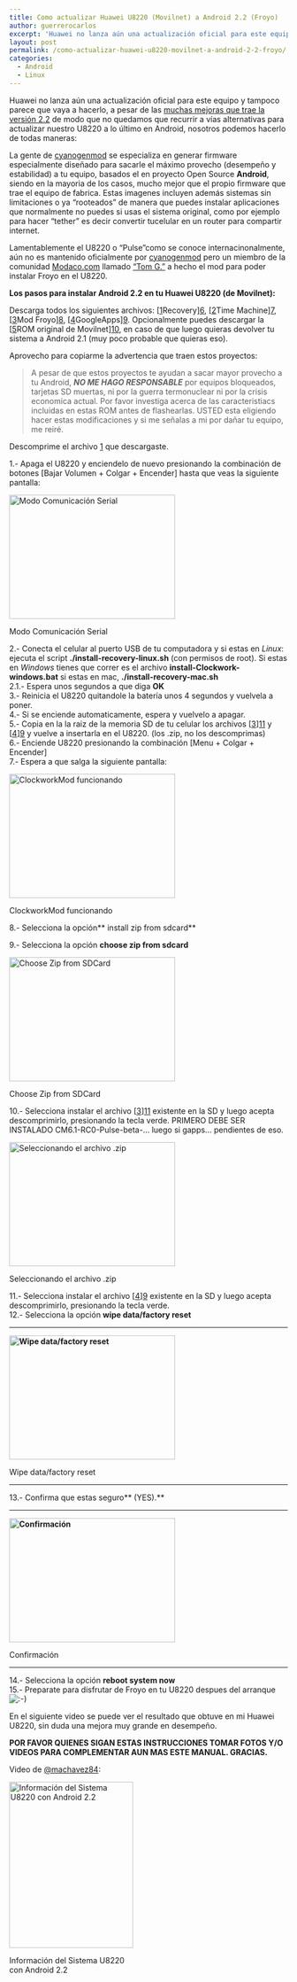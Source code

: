 ```yaml
---
title: Como actualizar Huawei U8220 (Movilnet) a Android 2.2 (Froyo)
author: guerrerocarlos
excerpt: 'Huawei no lanza aún una actualización oficial para este equipo y tampoco parece que vaya a hacerlo, a pesar de las muchas mejoras que trae la versión 2.2  de modo que no quedamos que recurrir a vías alternativas para actualizar nuestro U8220 a lo último en Android, nosotros podemos hacerlo de todas maneras:'
layout: post
permalink: /como-actualizar-huawei-u8220-movilnet-a-android-2-2-froyo/
categories:
  - Android
  - Linux
---
```

Huawei no lanza aún una actualización oficial para este equipo y tampoco parece que vaya a hacerlo, a pesar de las [muchas mejoras que trae la versión 2.2][1] de modo que no quedamos que recurrir a vías alternativas para actualizar nuestro U8220 a lo último en Android, nosotros podemos hacerlo de todas maneras:

La gente de [cyanogenmod][2] se especializa en generar firmware especialmente diseñado para sacarle el máximo provecho (desempeño y estabilidad) a tu equipo, basados el en proyecto Open Source **Android**, siendo en la mayoria de los casos, mucho mejor que el propio firmware que trae el equipo de fabrica. Estas imagenes incluyen además sistemas sin limitaciones o ya &#8220;rooteados&#8221; de manera que puedes instalar aplicaciones que normalmente no puedes si usas el sistema original, como por ejemplo para hacer &#8220;tether&#8221; es decir convertir tucelular en un router para compartir internet.

Lamentablemente el U8220 o &#8220;Pulse&#8221;como se conoce internacinonalmente, aún no es mantenido oficialmente por [cyanogenmod][3] pero un miembro de la comunidad [Modaco.com][4] llamado [&#8220;Tom G.&#8221;][5] a hecho el mod para poder instalar Froyo en el U8220.

**Los pasos para instalar Android 2.2 en tu Huawei U8220 (de Movilnet):**

Descarga todos los siguientes archivos: [[1]Recovery][6], [[2]Time Machine][7], [[3]Mod Froyo][8], [[4]GoogleApps][9]. Opcionalmente puedes descargar la [[5]ROM original de Movilnet][10], en caso de que luego quieras devolver tu sistema a Android 2.1 (muy poco probable que quieras eso).

Aprovecho para copiarme la advertencia que traen estos proyectos:

> A pesar de que estos proyectos te ayudan a sacar mayor provecho a tu Android, ***NO ME HAGO RESPONSABLE*** por equipos bloqueados, tarjetas SD muertas, ni por la guerra termonuclear ni por la crisis economica actual. Por favor investiga acerca de las caracteristiacs incluidas en estas ROM antes de flashearlas. USTED esta eligiendo hacer estas modificaciones y si me señalas a mi por dañar tu equipo, me reiré.

Descomprime el archivo [1] que descargaste.

1.- Apaga el U8220 y enciendelo de nuevo presionando la combinación de botones [Bajar Volumen + Colgar + Encender] hasta que veas la siguiente pantalla:

<div id="attachment_183" class="wp-caption aligncenter" style="width: 310px">
  <a href="http://blog.carlosguerrero.com/wp-content/uploads/2010/12/serial.jpg"><img class="size-medium wp-image-183" title="serial" src="http://blog.carlosguerrero.com/wp-content/uploads/2010/12/serial-300x224.jpg" alt="Modo Comunicación Serial" width="300" height="224" /></a><p class="wp-caption-text">
    Modo Comunicación Serial
  </p>
</div>

2.- Conecta el celular al puerto USB de tu computadora y si estas en *Linux*: ejecuta el script **./install-recovery-linux.sh** (con permisos de root). Si estas en *Windows* tienes que correr es el archivo **install-Clockwork-windows.bat** si estas en mac, **./install-recovery-mac.sh**  
2.1.- Espera unos segundos a que diga **OK**  
3.- Reinicia el U8220 quitandole la batería unos 4 segundos y vuelvela a poner.  
4.- Si se enciende automaticamente, espera y vuelvelo a apagar.  
5.- Copia en la la raiz de la memoria SD de tu celular los archivos [[3]][11] y [[4]][9] y vuelve a insertarla en el U8220. (los .zip, no los descomprimas)  
6.- Enciende U8220 presionando la combinación [Menu + Colgar + Encender]  
7.- Espera a que salga la siguiente pantalla:

<div id="attachment_185" class="wp-caption aligncenter" style="width: 310px">
  <a href="http://blog.carlosguerrero.com/wp-content/uploads/2010/12/Reboot-system-now.jpg"><img class="size-medium wp-image-185" title="Reboot-system-now" src="http://blog.carlosguerrero.com/wp-content/uploads/2010/12/Reboot-system-now-300x224.jpg" alt="ClockworkMod funcionando" width="300" height="224" /></a><p class="wp-caption-text">
    ClockworkMod funcionando
  </p>
</div>

8.- Selecciona la opción** install zip from sdcard**

9.- Selecciona la opción **choose zip from sdcard**

<div id="attachment_189" class="wp-caption aligncenter" style="width: 310px">
  <a href="http://blog.carlosguerrero.com/wp-content/uploads/2010/12/choose-zip-sdcard.jpg"><img class="size-medium wp-image-189" title="choose-zip-sdcard" src="http://blog.carlosguerrero.com/wp-content/uploads/2010/12/choose-zip-sdcard-300x224.jpg" alt="Choose Zip from SDCard" width="300" height="224" /></a><p class="wp-caption-text">
    Choose Zip from SDCard
  </p>
</div>

10.- Selecciona instalar el archivo [[3]][11] existente en la SD y luego acepta descomprimirlo, presionando la tecla verde. PRIMERO DEBE SER INSTALADO CM6.1-RC0-Pulse-beta-&#8230; luego si gapps&#8230; pendientes de eso.

<div id="attachment_187" class="wp-caption aligncenter" style="width: 310px">
  <a href="http://blog.carlosguerrero.com/wp-content/uploads/2010/12/contenido_sd.jpg"><img class="size-medium wp-image-187" title="contenido_sd" src="http://blog.carlosguerrero.com/wp-content/uploads/2010/12/contenido_sd-300x224.jpg" alt="Seleccionando el archivo .zip" width="300" height="224" /></a><p class="wp-caption-text">
    Seleccionando el archivo .zip
  </p>
</div>

11.- Selecciona instalar el archivo [[4]][9] existente en la SD y luego acepta descomprimirlo, presionando la tecla verde.  
12.- Selecciona la opción **wipe data/factory reset**

** **

<div id="attachment_182" class="wp-caption aligncenter" style="width: 310px">
  <strong><strong><a href="http://blog.carlosguerrero.com/wp-content/uploads/2010/12/wipe-reset.jpg"><img class="size-medium wp-image-182" title="wipe-reset" src="http://blog.carlosguerrero.com/wp-content/uploads/2010/12/wipe-reset-300x224.jpg" alt="Wipe data/factory reset" width="300" height="224" /></a></strong></strong><p class="wp-caption-text">
    Wipe data/factory reset
  </p>
</div>

** **

13.- Confirma que estas seguro** (YES).**

** **

<div id="attachment_184" class="wp-caption aligncenter" style="width: 310px">
  <strong><strong><a href="http://blog.carlosguerrero.com/wp-content/uploads/2010/12/SeleccionaYES.jpg"><img class="size-medium wp-image-184" title="SeleccionaYES" src="http://blog.carlosguerrero.com/wp-content/uploads/2010/12/SeleccionaYES-300x224.jpg" alt="Confirmación" width="300" height="224" /></a></strong></strong><p class="wp-caption-text">
    Confirmación
  </p>
</div>

** **

14.- Selecciona la opción **reboot system now**  
15.- Preparate para disfrutar de Froyo en tu U8220 despues del arranque <img src='http://blog.carlosguerrero.com/wp-includes/images/smilies/icon_smile.gif' alt=':-)' class='wp-smiley' /> 

En el siguiente video se puede ver el resultado que obtuve en mi Huawei U8220, sin duda una mejora muy grande en desempeño.

**POR FAVOR QUIENES SIGAN ESTAS INSTRUCCIONES TOMAR FOTOS Y/O VIDEOS PARA COMPLEMENTAR AUN MAS ESTE MANUAL. GRACIAS.**



Video de [@machavez84][12]:  


<div id="attachment_153" class="wp-caption aligncenter" style="width: 234px">
  <a href="http://blog.carlosguerrero.com/wp-content/uploads/2010/12/2010-12-01_08-32-17_126_Caracas.jpg"><img class="size-medium wp-image-153" title="Información del Sistema U8220 con Android 2.2" src="http://blog.carlosguerrero.com/wp-content/uploads/2010/12/2010-12-01_08-32-17_126_Caracas-224x300.jpg" alt="Información del Sistema U8220 con Android 2.2" width="224" height="300" /></a><p class="wp-caption-text">
    Información del Sistema U8220 con Android 2.2
  </p>
</div>

 [1]: http://www.youtube.com/watch?v=yAZYSVr2Bhc&feature=player_embedded
 [2]: http://cyanogenmod.com
 [3]: http://cyanogenmod.com/
 [4]: http://android.modaco.com/
 [5]: http://android.modaco.com/content/t-mobile-pulse-pulse-modaco-com/319785/cyanogenmod-6-port-for-pulse/
 [6]: http://dl.dropbox.com/u/5864262/Blog/Recovery_HuaweiU8220.zip
 [7]: http://dl.dropbox.com/u/5864262/Blog/Time_Machine.zip
 [8]: http://dl.dropbox.com/u/5864262/Blog/CM6.1-Pulse-beta-0.40.zip
 [9]: http://dl.dropbox.com/u/5864262/Blog/gapps-mdpi-20100930-signed.zip
 [10]: http://dl.dropbox.com/u/5864262/Blog/ROM_U8220_V100R001C32B820_Venezuela_Movilnet.zip
 [11]: http://dl.dropbox.com/u/5864262/Blog/CM6.1-RC0-Pulse-beta-0.30.zip
 [12]: http://twitter.com/machavez84